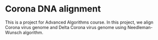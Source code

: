 # Corona DNA alignment

This is a project for Advanced Algorithms course. In this project, we align Corona virus genome and Delta Corona virus genome using Needleman-Wunsch algorithm.
